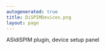 ```yaml
---
autogenerated: true
title: DiSPIMDevices.png
layout: page
---
```


ASIdiSPIM plugin, device setup panel
